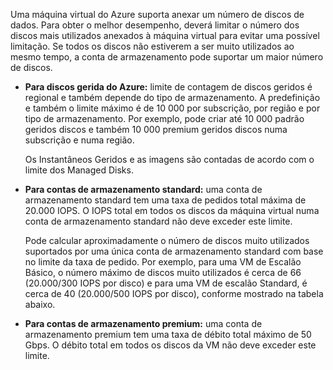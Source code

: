 Uma máquina virtual do Azure suporta anexar um número de discos de dados. Para obter o melhor desempenho, deverá limitar o número dos discos mais utilizados anexados à máquina virtual para evitar uma possível limitação. Se todos os discos não estiverem a ser muito utilizados ao mesmo tempo, a conta de armazenamento pode suportar um maior número de discos.

* **Para discos gerida do Azure:** limite de contagem de discos geridos é regional e também depende do tipo de armazenamento. A predefinição e também o limite máximo é de 10 000 por subscrição, por região e por tipo de armazenamento. Por exemplo, pode criar até 10 000 padrão geridos discos e também 10 000 premium geridos discos numa subscrição e numa região. 

    Os Instantâneos Geridos e as imagens são contadas de acordo com o limite dos Managed Disks.

* **Para contas de armazenamento standard:** uma conta de armazenamento standard tem uma taxa de pedidos total máxima de 20.000 IOPS. O IOPS total em todos os discos da máquina virtual numa conta de armazenamento standard não deve exceder este limite.
  
    Pode calcular aproximadamente o número de discos muito utilizados suportados por uma única conta de armazenamento standard com base no limite da taxa de pedido. Por exemplo, para uma VM de Escalão Básico, o número máximo de discos muito utilizados é cerca de 66 (20.000/300 IOPS por disco) e para uma VM de escalão Standard, é cerca de 40 (20.000/500 IOPS por disco), conforme mostrado na tabela abaixo. 
* **Para contas de armazenamento premium:** uma conta de armazenamento premium tem uma taxa de débito total máximo de 50 Gbps. O débito total em todos os discos da VM não deve exceder este limite.

